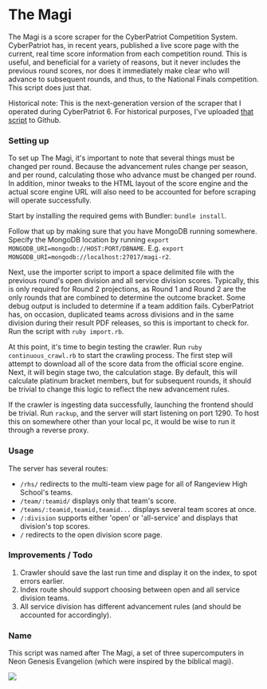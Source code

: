 # The Magi

The Magi is a score scraper for the CyberPatriot Competition System. CyberPatriot has, in recent years, published a live score page with the current, real time score information from each competition round. This is useful, and beneficial for a variety of reasons, but it never includes the previous round scores, nor does it immediately make clear who will advance to subsequent rounds, and thus, to the National Finals competition. This script does just that.

Historical note: This is the next-generation version of the scraper that I operated during CyberPatriot 6. For historical purposes, I've uploaded [that script](https://github.com/nicatronTg/cp.shanked.me) to Github.

### Setting up

To set up The Magi, it's important to note that several things must be changed per round. Because the advancement rules change per season, and per round, calculating those who advance must be changed per round. In addition, minor tweaks to the HTML layout of the score engine and the actual score engine URL will also need to be accounted for before scraping will operate successfully.

Start by installing the required gems with Bundler: ````bundle install````.

Follow that up by making sure that you have MongoDB running somewhere. Specify the MongoDB location by running ````export MONGODB_URI=mongodb://HOST:PORT/DBNAME````. E.g. ````export MONGODB_URI=mongodb://localhost:27017/magi-r2````. 

Next, use the importer script to import a space delimited file with the previous round's open division and all service division scores. Typically, this is only required for Round 2 projections, as Round 1 and Round 2 are the only rounds that are combined to determine the outcome bracket. Some debug output is included to determine if a team addition fails. CyberPatriot has, on occasion, duplicated teams across divisions and in the same division during their result PDF releases, so this is important to check for. Run the script with ````ruby import.rb````.

At this point, it's time to begin testing the crawler. Run ````ruby continuous_crawl.rb```` to start the crawling process. The first step will attempt to download all of the score data from the official score engine. Next, it will begin stage two, the calculation stage. By default, this will calculate platinum bracket members, but for subsequent rounds, it should be trivial to change this logic to reflect the new advancement rules.

If the crawler is ingesting data successfully, launching the frontend should be trivial. Run ````rackup````, and the server will start listening on port 1290. To host this on somewhere other than your local pc, it would be wise to run it through a reverse proxy.

### Usage

The server has several routes:

* ````/rhs/```` redirects to the multi-team view page for all of Rangeview High School's teams.
* ````/team/:teamid/```` displays only that team's score.
* ````/teams/:teamid,teamid,teamid...```` displays several team scores at once.
* ````/:division```` supports either 'open' or 'all-service' and displays that division's top scores.
* ````/```` redirects to the open division score page.

### Improvements / Todo

1. Crawler should save the last run time and display it on the index, to spot errors earlier.
2. Index route should support choosing between open and all service division teams.
3. All service division has different advancement rules (and should be accounted for accordingly).

### Name

This script was named after The Magi, a set of three supercomputers in Neon Genesis Evangelion (which were inspired by the biblical magi).

![](http://puu.sh/cR0km/d1cd9064c5.png)
